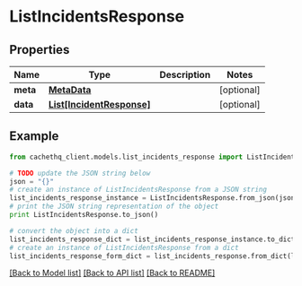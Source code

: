 # ListIncidentsResponse


## Properties
Name | Type | Description | Notes
------------ | ------------- | ------------- | -------------
**meta** | [**MetaData**](MetaData.md) |  | [optional] 
**data** | [**List[IncidentResponse]**](IncidentResponse.md) |  | [optional] 

## Example

```python
from cachethq_client.models.list_incidents_response import ListIncidentsResponse

# TODO update the JSON string below
json = "{}"
# create an instance of ListIncidentsResponse from a JSON string
list_incidents_response_instance = ListIncidentsResponse.from_json(json)
# print the JSON string representation of the object
print ListIncidentsResponse.to_json()

# convert the object into a dict
list_incidents_response_dict = list_incidents_response_instance.to_dict()
# create an instance of ListIncidentsResponse from a dict
list_incidents_response_form_dict = list_incidents_response.from_dict(list_incidents_response_dict)
```
[[Back to Model list]](../README.md#documentation-for-models) [[Back to API list]](../README.md#documentation-for-api-endpoints) [[Back to README]](../README.md)


